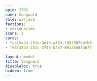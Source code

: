 ```yaml
---
ppid: 2702
name: Vanguard
role: warjack
factions:
- mercenaries
scans: 2
cards:
- fca15a24-251a-3e16-af83-1983887bbfb9
- f63f33b3-231c-3745-b2e7-09a26e0fbb77

layout: model
title: Vanguard
disableToc: true
hidden: true
---
```

